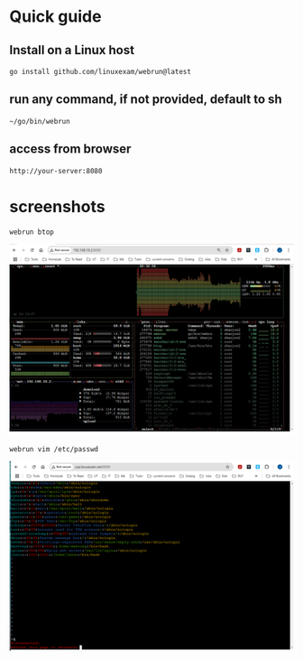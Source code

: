 # Quick guide

## Install on a Linux host
```
go install github.com/linuxexam/webrun@latest
```

## run any command, if not provided, default to sh
```
~/go/bin/webrun
```

## access from browser
```
http://your-server:8080
```
# screenshots
```
webrun btop
```
![image](examples/webrun_btop.png)

```
webrun vim /etc/passwd
```
![image](examples/webrun_vim.png)